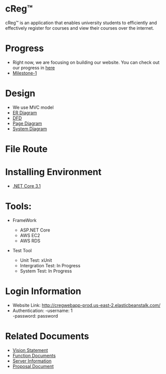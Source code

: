 # cReg™
cReg™ is an application that enables university students to efficiently and effectively register for courses and view their courses over the internet.

# Progress
- Right now, we are focusing on building our website. You can check out our progress in [here](https://github.com/MQuizzle/Gr8Group/projects/1)
- [Milestone-1](https://github.com/MQuizzle/Gr8Group/milestone/1)

# Design
- We use MVC model
- [ER Diagram](https://github.com/MQuizzle/Gr8Group/blob/master/Documents/entity%20diagram.PNG)
- [DFD](https://github.com/MQuizzle/Gr8Group/blob/master/Documents/DFD.png)
- [Page Diagram](https://github.com/MQuizzle/Gr8Group/blob/master/Documents/page_diagram.png)
- [System Diagram](https://github.com/MQuizzle/Gr8Group/blob/master/Documents/system_diagram.png)

# File Route


# Installing Environment
- [.NET Core 3.1](https://dotnet.microsoft.com/download)

# Tools:
- FrameWork
  - ASP.NET Core
  - AWS EC2
  - AWS RDS
  
- Test Tool
  - Unit Test: xUnit
  - Intergration Test: In Progress
  - System Test: In Progress

# Login Information
- Website Link: http://cregwebapp-prod.us-east-2.elasticbeanstalk.com/
- Authentication: 
  -username: 1  
  -password: password
  
# Related Documents
- [Vision Statement](https://github.com/MQuizzle/Gr8Group/blob/master/Documents/Vision-Statement.md)
- [Function Documents](https://github.com/MQuizzle/Gr8Group/blob/master/Documents/FunctionDoc.md)
- [Server Information](https://github.com/MQuizzle/Gr8Group/blob/master/Documents/Server-README.md)
- [Proposal Document](https://github.com/MQuizzle/Gr8Group/blob/master/Documents/Proposal%20Document.pdf)
